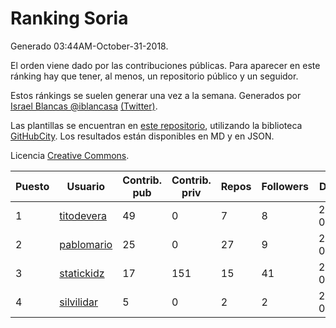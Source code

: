 # Ranking Soria

Generado 03:44AM-October-31-2018.

El orden viene dado por las contribuciones públicas. Para aparecer en este ránking hay que tener, al menos, un repositorio público y un seguidor.

Estos ránkings se suelen generar una vez a la semana. Generados por [Israel Blancas @iblancasa](https://github.com/iblancasa/) [(Twitter)](https://twitter.com/iblancasa).

Las plantillas se encuentran en [este repositorio](https://github.com/iblancasa/GH-Spanish-Ranking), utilizando la biblioteca [GitHubCity](https://github.com/iblancasa/GitHubCity). Los resultados están disponibles en MD y en JSON.

Licencia [Creative Commons](https://creativecommons.org/licenses/by/4.0/).

| Puesto   |  Usuario  | Contrib. pub | Contrib. priv |Repos| Followers | Desde |  Avatar  |
|----------|-----------|--------------|---------------|-----|-----------|-------|----------|
|1|[titodevera](https://github.com/titodevera)|49|0|7|8|2015-03-19|![titodevera]()|
|2|[pablomario](https://github.com/pablomario)|25|0|27|9|2013-05-18|![pablomario]()|
|3|[statickidz](https://github.com/statickidz)|17|151|15|41|2014-06-14|![statickidz]()|
|4|[silvilidar](https://github.com/silvilidar)|5|0|2|2|2016-03-18|![silvilidar]()|

